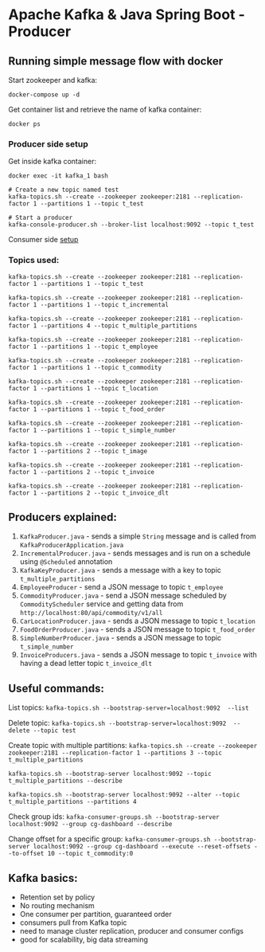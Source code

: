 # Apache Kafka & Java Spring Boot - Producer
## Running simple message flow with docker

Start zookeeper and kafka:

`docker-compose up -d`

Get container list and retrieve the name of kafka container:

`docker ps`

### Producer side setup

Get inside kafka container:

`docker exec -it kafka_1 bash`

```
# Create a new topic named test
kafka-topics.sh --create --zookeeper zookeeper:2181 --replication-factor 1 --partitions 1 --topic t_test

# Start a producer
kafka-console-producer.sh --broker-list localhost:9092 --topic t_test
```

Consumer side [setup](https://github.com/kutkaite/basic-kafka-consumer#consumer-side-setup)

### Topics used:

`kafka-topics.sh --create --zookeeper zookeeper:2181 --replication-factor 1 --partitions 1 --topic t_test`

`kafka-topics.sh --create --zookeeper zookeeper:2181 --replication-factor 1 --partitions 1 --topic t_incremental`

`kafka-topics.sh --create --zookeeper zookeeper:2181 --replication-factor 1 --partitions 4 --topic t_multiple_partitions`

`kafka-topics.sh --create --zookeeper zookeeper:2181 --replication-factor 1 --partitions 1 --topic t_employee`

`kafka-topics.sh --create --zookeeper zookeeper:2181 --replication-factor 1 --partitions 1 --topic t_commodity`

`kafka-topics.sh --create --zookeeper zookeeper:2181 --replication-factor 1 --partitions 1 --topic t_location`

`kafka-topics.sh --create --zookeeper zookeeper:2181 --replication-factor 1 --partitions 1 --topic t_food_order`

`kafka-topics.sh --create --zookeeper zookeeper:2181 --replication-factor 1 --partitions 1 --topic t_simple_number`

`kafka-topics.sh --create --zookeeper zookeeper:2181 --replication-factor 1 --partitions 2 --topic t_image`

`kafka-topics.sh --create --zookeeper zookeeper:2181 --replication-factor 1 --partitions 2 --topic t_invoice`

`kafka-topics.sh --create --zookeeper zookeeper:2181 --replication-factor 1 --partitions 2 --topic t_invoice_dlt`

## Producers explained:
1. `KafkaProducer.java` - sends a simple `String` message and is called from `KafkaProducerApplication.java`
2. `IncrementalProducer.java` - sends messages and is run on a schedule using `@Scheduled` annotation
3. `KafkaKeyProducer.java` - sends a message with a key to topic `t_multiple_partitions`
4. `EmployeeProducer` - send a JSON message to topic `t_employee`
5. `CommodityProducer.java` - send a JSON message scheduled by `CommodityScheduler` service and getting data from `http://localhost:80/api/commodity/v1/all`
6. `CarLocationProducer.java` - sends a JSON message to topic `t_location`
7. `FoodOrderProducer.java` - sends a JSON message  to topic `t_food_order`
8. `SimpleNumberProducer.java` - sends a JSON message to topic `t_simple_number`
9. `InvoiceProducers.java` - sends a JSON message to topic `t_invoice` with having a dead letter topic `t_invoice_dlt`

## Useful commands:

List topics:
`kafka-topics.sh --bootstrap-server=localhost:9092  --list`

Delete topic:
`kafka-topics.sh --bootstrap-server=localhost:9092  --delete --topic test`

Create topic with multiple partitions:
`kafka-topics.sh --create --zookeeper zookeeper:2181 --replication-factor 1 --partitions 3 --topic t_multiple_partitions`

`kafka-topics.sh --bootstrap-server localhost:9092 --topic t_multiple_partitions --describe`

`kafka-topics.sh --bootstrap-server localhost:9092 --alter --topic t_multiple_partitions --partitions 4`

Check group ids:
`kafka-consumer-groups.sh --bootstrap-server localhost:9092 --group cg-dashboard --describe`

Change offset for a specific group:
`kafka-consumer-groups.sh --bootstrap-server localhost:9092 --group cg-dashboard --execute --reset-offsets --to-offset 10 --topic t_commodity:0`

## Kafka basics:
- Retention set by policy
- No routing mechanism
- One consumer per partition, guaranteed order
- consumers pull from Kafka topic
- need to manage cluster replication, producer and consumer configs
- good for scalability, big data streaming